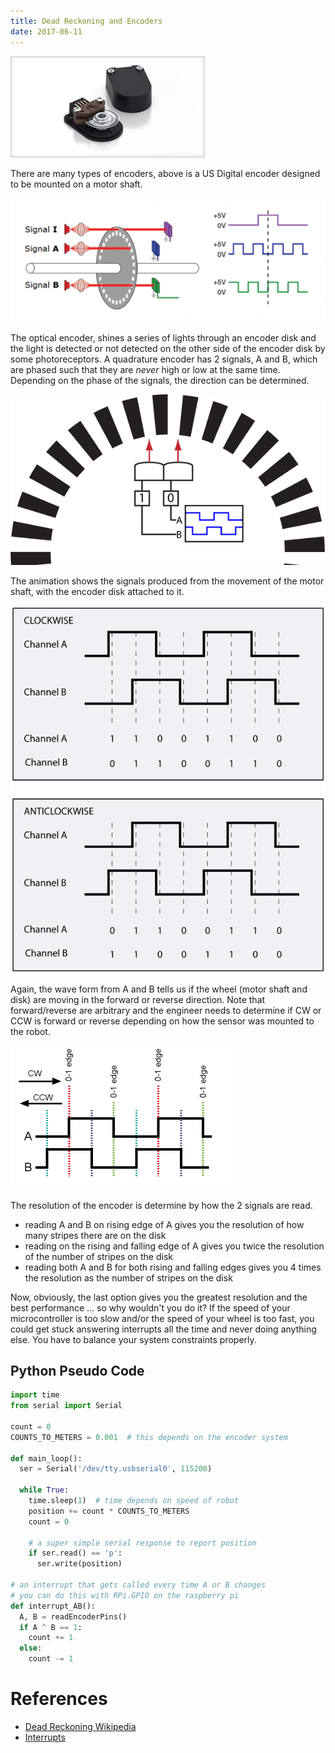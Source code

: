 ```yaml
---
title: Dead Reckoning and Encoders
date: 2017-06-11
---
```


![](usdigital_encoder.jpg)

There are many types of encoders, above is a US Digital encoder designed
to be mounted on a motor shaft.

![](quadrature_encoder.gif)

The optical encoder, shines a series of lights through an encoder disk
and the light is detected or not detected on the other side of the
encoder disk by some photoreceptors. A quadrature encoder has 2 signals,
A and B, which are phased such that they are *never* high or low at the
same time. Depending on the phase of the signals, the direction can be
determined.

![](quadrature_animation.gif)

The animation shows the signals produced from the movement of the motor
shaft, with the encoder disk attached to it.

![](quadrature_waveform.gif)

Again, the wave form from A and B tells us if the wheel (motor shaft and
disk) are moving in the forward or reverse direction. Note that
forward/reverse are arbitrary and the engineer needs to determine if CW
or CCW is forward or reverse depending on how the sensor was mounted to
the robot.

![](quadrature_resolution.gif)

The resolution of the encoder is determine by how the 2 signals are
read.

  - reading A and B on rising edge of A gives you the resolution of how
    many stripes there are on the disk
  - reading on the rising and falling edge of A gives you twice the
    resolution of the number of stripes on the disk
  - reading both A and B for both rising and falling edges gives you 4
    times the resolution as the number of stripes on the disk

Now, obviously, the last option gives you the greatest resolution and
the best performance ... so why wouldn't you do it? If the speed of your
microcontroller is too slow and/or the speed of your wheel is too fast,
you could get stuck answering interrupts all the time and never doing
anything else. You have to balance your system constraints properly.

## Python Pseudo Code

```python
import time
from serial import Serial

count = 0
COUNTS_TO_METERS = 0.001  # this depends on the encoder system

def main_loop():
  ser = Serial('/dev/tty.usbserial0', 115200)

  while True:
    time.sleep(1)  # time depends on speed of robot
    position += count * COUNTS_TO_METERS
    count = 0

    # a super simple serial response to report position
    if ser.read() == 'p':
      ser.write(position)

# an interrupt that gets called every time A or B changes
# you can do this with RPi.GPIO on the raspberry pi
def interrupt_AB():
  A, B = readEncoderPins()
  if A ^ B == 1:
    count += 1
  else:
    count -= 1
```

# References

  - [Dead Reckoning Wikipedia](https://en.wikipedia.org/wiki/Dead_reckoning)
  - [Interrupts](http://raspi.tv/2013/how-to-use-interrupts-with-python-on-the-raspberry-pi-and-rpi-gpio-part-3)
